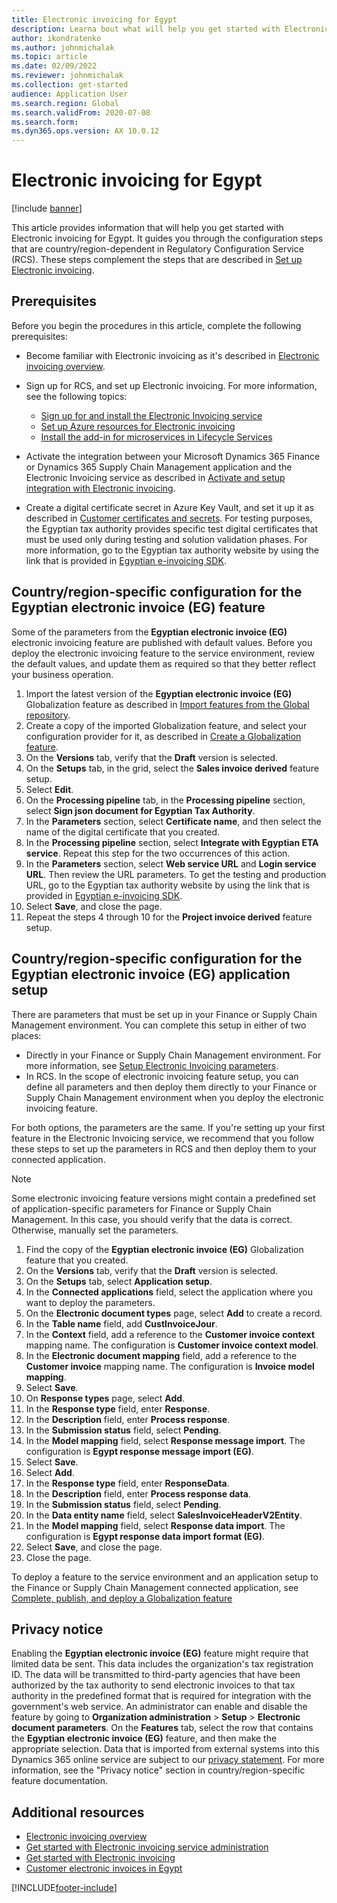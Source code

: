 ```yaml
---
title: Electronic invoicing for Egypt
description: Learna bout what will help you get started with Electronic invoicing for Egypt in Microsoft Dynamics 365 Finance and Dynamics 365 Supply Chain Management.
author: ikondratenko
ms.author: johnmichalak
ms.topic: article
ms.date: 02/09/2022
ms.reviewer: johnmichalak
ms.collection: get-started
audience: Application User
ms.search.region: Global
ms.search.validFrom: 2020-07-08
ms.search.form: 
ms.dyn365.ops.version: AX 10.0.12
---
```


# Electronic invoicing for Egypt

[!include [banner](../../includes/banner.md)]

This article provides information that will help you get started with Electronic invoicing for Egypt. It guides you through the configuration steps that are country/region-dependent in Regulatory Configuration Service (RCS). These steps complement the steps that are described in [Set up Electronic invoicing](../global/e-invoicing-set-up-overview.md).

## Prerequisites

Before you begin the procedures in this article, complete the following prerequisites:

- Become familiar with Electronic invoicing as it's described in [Electronic invoicing overview](../global/e-invoicing-service-overview.md).
- Sign up for RCS, and set up Electronic invoicing. For more information, see the following topics:

    - [Sign up for and install the Electronic Invoicing service](../global/e-invoicing-sign-up-install.md)
    - [Set up Azure resources for Electronic invoicing](../global/e-invoicing-set-up-azure-resources.md)
    - [Install the add-in for microservices in Lifecycle Services](../global/e-invoicing-install-add-in-microservices-lcs.md)
	
- Activate the integration between your Microsoft Dynamics 365 Finance or Dynamics 365 Supply Chain Management application and the Electronic Invoicing service as described in [Activate and setup integration with Electronic invoicing](../global/e-invoicing-activate-setup-integration.md).
- Create a digital certificate secret in Azure Key Vault, and set it up it as described in [Customer certificates and secrets](../global/e-invoicing-customer-certificates-secrets.md). For testing purposes, the Egyptian tax authority provides specific test digital certificates that must be used only during testing and solution validation phases. For more information, go to the Egyptian tax authority website by using the link that is provided in [Egyptian e-invoicing SDK](https://sdk.invoicing.eta.gov.eg/faq/).

## Country/region-specific configuration for the Egyptian electronic invoice (EG) feature

Some of the parameters from the **Egyptian electronic invoice (EG)** electronic invoicing feature are published with default values. Before you deploy the electronic invoicing feature to the service environment, review the default values, and update them as required so that they better reflect your business operation.

1. Import the latest version of the **Egyptian electronic invoice (EG)** Globalization feature as described in [Import features from the Global repository](../global/gs-e-invoicing-import-feature-global-repository.md).
2. Create a copy of the imported Globalization feature, and select your configuration provider for it, as described in [Create a Globalization feature](../global/gs-e-invoicing-create-new-globalization-feature.md).
3. On the **Versions** tab, verify that the **Draft** version is selected.
4. On the **Setups** tab, in the grid, select the **Sales invoice derived** feature setup.
5. Select **Edit**.
6. On the **Processing pipeline** tab, in the **Processing pipeline** section, select **Sign json document for Egyptian Tax Authority**.
7. In the **Parameters** section, select **Certificate name**, and then select the name of the digital certificate that you created.
8. In the **Processing pipeline** section, select **Integrate with Egyptian ETA service**. Repeat this step for the two occurrences of this action.
9. In the **Parameters** section, select **Web service URL** and **Login service URL**. Then review the URL parameters. To get the testing and production URL, go to the Egyptian tax authority website by using the link that is provided in [Egyptian e-invoicing SDK](https://sdk.invoicing.eta.gov.eg/faq/).
10. Select **Save**, and close the page.
11. Repeat the steps 4 through 10 for the **Project invoice derived** feature setup.

## Country/region-specific configuration for the Egyptian electronic invoice (EG) application setup

There are parameters that must be set up in your Finance or Supply Chain Management environment. You can complete this setup in either of two places:

- Directly in your Finance or Supply Chain Management environment. For more information, see [Setup Electronic Invoicing parameters](../global/e-invoicing-set-up-parameters.md).
- In RCS. In the scope of electronic invoicing feature setup, you can define all parameters and then deploy them directly to your Finance or Supply Chain Management environment when you deploy the electronic invoicing feature.

For both options, the parameters are the same. If you're setting up your first feature in the Electronic Invoicing service, we recommend that you follow these steps to set up the parameters in RCS and then deploy them to your connected application.

> [!NOTE]
> Some electronic invoicing feature versions might contain a predefined set of application-specific parameters for Finance or Supply Chain Management. In this case, you should verify that the data is correct. Otherwise, manually set the parameters.

1. Find the copy of the **Egyptian electronic invoice (EG)** Globalization feature that you created.
2. On the **Versions** tab, verify that the **Draft** version is selected.
3. On the **Setups** tab, select **Application setup**.
4. In the **Connected applications** field, select the application where you want to deploy the parameters.
5. On the **Electronic document types** page, select **Add** to create a record.
6. In the **Table name** field, add **CustInvoiceJour**.
7. In the **Context** field, add a reference to the **Customer invoice context** mapping name. The configuration is **Customer invoice context model**.
8. In the **Electronic document mapping** field, add a reference to the **Customer invoice** mapping name. The configuration is **Invoice model mapping**.
9. Select **Save**.
10. On **Response types** page, select **Add**.
11. In the **Response type** field, enter **Response**.
12. In the **Description** field, enter **Process response**.
13. In the **Submission status** field, select **Pending**.
14. In the **Model mapping** field, select **Response message import**. The configuration is **Egypt response message import (EG)**.
15. Select **Save**.
16. Select **Add**.
17. In the **Response type** field, enter **ResponseData**.
18. In the **Description** field, enter **Process response data**.
19. In the **Submission status** field, select **Pending**.
20. In the **Data entity name** field, select **SalesInvoiceHeaderV2Entity**.
21. In the **Model mapping** field, select **Response data import**. The configuration is **Egypt response data import format (EG)**.
22. Select **Save**, and close the page.
23. Close the page.

To deploy a feature to the service environment and an application setup to the Finance or Supply Chain Management connected application, see [Complete, publish, and deploy a Globalization feature](../global/gs-e-invoicing-complete-publish-deploy-globalization-feature.md)

## Privacy notice

Enabling the **Egyptian electronic invoice (EG)** feature might require that limited data be sent. This data includes the organization's tax registration ID. The data will be transmitted to third-party agencies that have been authorized by the tax authority to send electronic invoices to that tax authority in the predefined format that is required for integration with the government's web service. An administrator can enable and disable the feature by going to **Organization administration** \> **Setup** \> **Electronic document parameters**. On the **Features** tab, select the row that contains the **Egyptian electronic invoice (EG)** feature, and then make the appropriate selection. Data that is imported from external systems into this Dynamics 365 online service are subject to our [privacy statement](https://go.microsoft.com/fwlink/?LinkId=512132). For more information, see the "Privacy notice" section in country/region-specific feature documentation.

## Additional resources

- [Electronic invoicing overview](../global/e-invoicing-service-overview.md)
- [Get started with Electronic invoicing service administration](../e-invoicing-get-started-service-administration.md)
- [Get started with Electronic invoicing](../e-invoicing-get-started.md)
- [Customer electronic invoices in Egypt](emea-egy-e-invoices.md)

[!INCLUDE[footer-include](../../../includes/footer-banner.md)]
